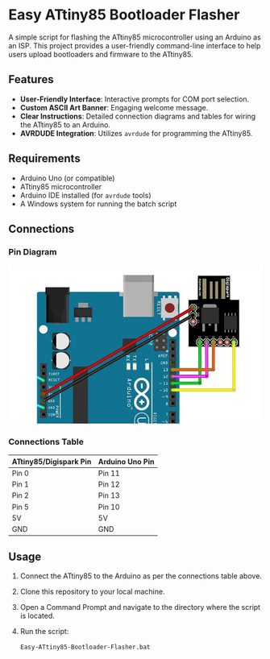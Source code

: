 # Easy ATtiny85 Bootloader Flasher

A simple script for flashing the ATtiny85 microcontroller using an Arduino as an ISP. This project provides a user-friendly command-line interface to help users upload bootloaders and firmware to the ATtiny85.

## Features

- **User-Friendly Interface**: Interactive prompts for COM port selection.
- **Custom ASCII Art Banner**: Engaging welcome message.
- **Clear Instructions**: Detailed connection diagrams and tables for wiring the ATtiny85 to an Arduino.
- **AVRDUDE Integration**: Utilizes `avrdude` for programming the ATtiny85.

## Requirements

- Arduino Uno (or compatible)
- ATtiny85 microcontroller
- Arduino IDE installed (for `avrdude` tools)
- A Windows system for running the batch script

## Connections

### Pin Diagram

![ATtiny85 and Arduino Connections](Image/PinDiagram.jpg)

### Connections Table

| ATtiny85/Digispark Pin | Arduino Uno Pin |
|------------------------|------------------|
| Pin 0                  | Pin 11           |
| Pin 1                  | Pin 12           |
| Pin 2                  | Pin 13           |
| Pin 5                  | Pin 10           |
| 5V                     | 5V               |
| GND                    | GND              |

## Usage

1. Connect the ATtiny85 to the Arduino as per the connections table above.
2. Clone this repository to your local machine.
3. Open a Command Prompt and navigate to the directory where the script is located.
4. Run the script: 

   ```bash
   Easy-ATtiny85-Bootloader-Flasher.bat
